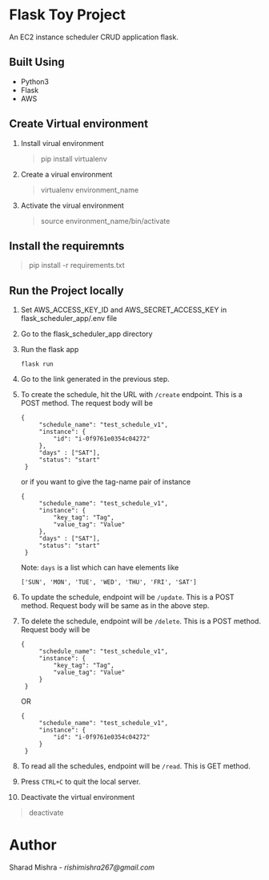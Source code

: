 # Flask Toy Project
An EC2 instance scheduler CRUD application flask.

## Built Using
* Python3
* Flask
* AWS

## Create Virtual environment
1. Install virual environment
   > pip install virtualenv
2. Create a virual environment
   > virtualenv environment_name
3. Activate the virual environment
   > source environment_name/bin/activate

## Install the requiremnts
> pip install -r requirements.txt

## Run the Project locally
1. Set AWS_ACCESS_KEY_ID and AWS_SECRET_ACCESS_KEY in flask_scheduler_app/.env file
2. Go to the flask_scheduler_app directory
3. Run the flask app
   ```
   flask run
   ```
4. Go to the link generated in the previous step.
5. To create the schedule, hit the URL with ```/create``` endpoint. This is a POST method. The request body will be
   ```
   {
        "schedule_name": "test_schedule_v1",
        "instance": {
            "id": "i-0f9761e0354c04272"
        },
        "days" : ["SAT"],
        "status": "start"
    }
   ```
   or if you want to give the tag-name pair of instance 

   ```
   {
        "schedule_name": "test_schedule_v1",
        "instance": {
            "key_tag": "Tag",
            "value_tag": "Value"
        },
        "days" : ["SAT"],
        "status": "start"
    }
   ```

   Note: ```days``` is a list which can have elements like
   ```
   ['SUN', 'MON', 'TUE', 'WED', 'THU', 'FRI', 'SAT']
   ```
6. To update the schedule, endpoint will be ```/update```. This is a POST method. Request body will be same as in the above step.
7. To delete the schedule, endpoint will be ```/delete```. This is a POST method. Request body will be
   ```
   {
        "schedule_name": "test_schedule_v1",
        "instance": {
            "key_tag": "Tag",
            "value_tag": "Value"
        }
    }
   ```

   OR
   ```
   {
        "schedule_name": "test_schedule_v1",
        "instance": {
            "id": "i-0f9761e0354c04272"
        }
    }
   ```
8. To read all the schedules, endpoint will be ```/read```. This is GET method.
9. Press ```CTRL+C``` to quit the local server.
10. Deactivate the virtual environment
   > deactivate

# Author
Sharad Mishra - _rishimishra267@gmail.com_